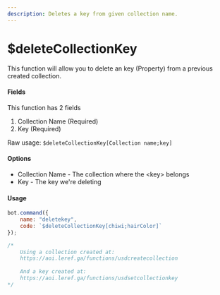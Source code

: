```yaml
---
description: Deletes a key from given collection name.
---
```


# $deleteCollectionKey

This function will allow you to delete an key \(Property\) from a previous created collection.

#### Fields

This function has 2 fields

1. Collection Name \(Required\)
2. Key \(Required\)

Raw usage: `$deleteCollectionKey[Collection name;key]`

#### Options

* Collection Name - The collection where the &lt;key&gt; belongs
* Key - The key we're deleting

#### Usage

```javascript
bot.command({
    name: "deletekey",
    code: `$deleteCollectionKey[chiwi;hairColor]`
});

/*
    Using a collection created at: 
    https://aoi.leref.ga/functions/usdcreatecollection
    
    And a key created at:
    https://aoi.leref.ga/functions/usdsetcollectionkey
*/
```

